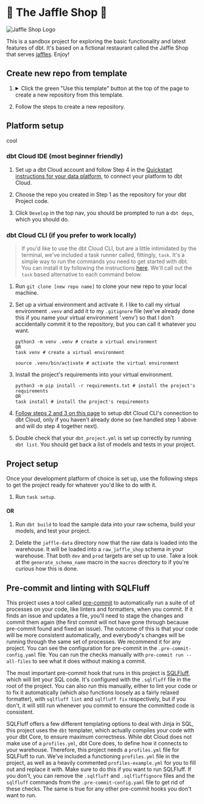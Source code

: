 # 🥪 The Jaffle Shop 🦘

![Jaffle Shop Logo](https://github.com/dbt-labs/jaffle-shop/assets/91998347/bfba27af-04bf-48fb-8a2d-99a1965a9a25)

This is a sandbox project for exploring the basic functionality and latest features of dbt. It's based on a fictional restaurant called the Jaffle Shop that serves [jaffles](https://en.wikipedia.org/wiki/Pie_iron). Enjoy!

## Create new repo from template

1. <details>
   <summary>Click the green "Use this template" button at the top of the page to create a new repository from this template.</summary>

   ![Click 'Use this template'](/.github/static/use-template.gif)
   </details>

2. Follow the steps to create a new repository.

## Platform setup

cool

### dbt Cloud IDE (most beginner friendly)

1. Set up a dbt Cloud account and follow Step 4 in the [Quickstart instructions for your data platform](https://docs.getdbt.com/quickstarts), to connect your platform to dbt Cloud.

2. Choose the repo you created in Step 1 as the repository for your dbt Project code.

3. Click `Develop` in the top nav, you should be prompted to run a `dbt deps`, which you should do.

### dbt Cloud CLI (if you prefer to work locally)

> If you'd like to use the dbt Cloud CLI, but are a little intimidated by the terminal, we've included a task runner called, fittingly, `task`. It's a simple way to run the commands you need to get started with dbt. You can install it by following the instructions [here](https://taskfile.dev/#/installation). We'll call out the `task` based alternative to each command below.

1. Run `git clone [new repo name]` to clone your new repo to your local machine.

2. Set up a virtual environment and activate it. I like to call my virtual environment `.venv` and add it to my `.gitignore` file (we've already done this if you name your virtual environment '.venv') so that I don't accidentally commit it to the repository, but you can call it whatever you want.

   ```shell
   python3 -m venv .venv # create a virtual environment
   OR
   task venv # create a virtual environment

   source .venv/bin/activate # activate the virtual environment
   ```

3. Install the project's requirements into your virtual environment.

   ```shell
   python3 -m pip install -r requirements.txt # install the project's requirements
   OR
   task install # install the project's requirements
   ```

4. [Follow steps 2 and 3 on this page](https://cloud.getdbt.com/cloud-cli) to setup dbt Cloud CLI's connection to dbt Cloud, only if you haven't already done so (we handled step 1 above and will do step 4 together next).

5. Double check that your `dbt_project.yml` is set up correctly by running `dbt list`. You should get back a list of models and tests in your project.

## Project setup

Once your development platform of choice is set up, use the following steps to get the project ready for whatever you'd like to do with it.

1. Run `task setup`.

#### OR

1. Run `dbt build` to load the sample data into your raw schema, build your models, and test your project.

2. Delete the `jaffle-data` directory now that the raw data is loaded into the warehouse. It will be loaded into a `raw_jaffle_shop` schema in your warehouse. That both `dev` and `prod` targets are set up to use. Take a look at the `generate_schema_name` macro in the `macros` directory to if you're curious how this is done.

## Pre-commit and linting with SQLFluff

This project uses a tool called [pre-commit](https://pre-commit.com/) to automatically run a suite of of processes on your code, like linters and formatters, when you commit. If it finds an issue and updates a file, you'll need to stage the changes and commit them again (the first commit will not have gone through because pre-commit found and fixed an issue). The outcome of this is that your code will be more consistent automatically, and everybody's changes will be running through the same set of processes. We recommend it for any project. You can see the configuration for pre-commit in the `.pre-commit-config.yaml` file. You can run the checks manually with `pre-commit run --all-files` to see what it does without making a commit.

The most important pre-commit hook that runs in this project is [SQLFluff](https://sqlfluff.com/), which will lint your SQL code. It's configured with the `.sqlfluff` file in the root of the project. You can also run this manually, either to lint your code or to fix it automatically (which also functions loosely as a fairly relaxed formatter), with `sqlfluff lint` and `sqlfluff fix` respectively, but if you don't, it will still run whenever you commit to ensure the committed code is consistent.

SQLFluff offers a few different templating options to deal with Jinja in SQL, this project uses the `dbt` templater, which actually compiles your code with your dbt Core, to ensure maximum correctness. While dbt Cloud does not make use of a `profiles.yml`, dbt Core does, to define how it connects to your warehouse. Therefore, this project needs a `profiles.yml` file for SQLFluff to run. We've included a functioning `profiles.yml` file in the project, as well as a heavily commented `profiles-example.yml` for you to fill out and replace it with. Make sure to do this if you want to run SQLFluff. If you don't, you can remove the `.sqlfluff` and `.sqlfluffignore` files and the `sqlfluff` commands from the `.pre-commit-config.yaml` file to get rid of these checks. The same is true for any other pre-commit hooks you don't want to run.
